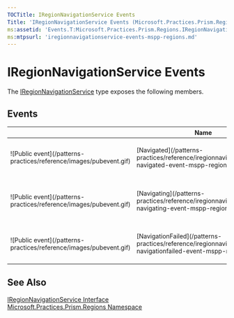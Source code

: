 ```yaml
---
TOCTitle: IRegionNavigationService Events
Title: 'IRegionNavigationService Events (Microsoft.Practices.Prism.Regions)'
ms:assetid: 'Events.T:Microsoft.Practices.Prism.Regions.IRegionNavigationService'
ms:mtpsurl: 'iregionnavigationservice-events-mspp-regions.md'
---
```


# IRegionNavigationService Events

The [IRegionNavigationService](/patterns-practices/reference/iregionnavigationservice-interface-mspp-regions) type exposes the following members.

## Events

<table>

<thead>
<tr class="header">
<th> </th>
<th>Name</th>
<th>Description</th>
</tr>
</thead>
<tbody>
<tr class="odd">
<td>![Public event](/patterns-practices/reference/images/pubevent.gif)</td>
<td>[Navigated](/patterns-practices/reference/iregionnavigationservice-navigated-event-mspp-regions)</td>
<td><div class="summary">
Raised when the region is navigated to content.
</div></td>
</tr>
<tr class="even">
<td>![Public event](/patterns-practices/reference/images/pubevent.gif)</td>
<td>[Navigating](/patterns-practices/reference/iregionnavigationservice-navigating-event-mspp-regions)</td>
<td><div class="summary">
Raised when the region is about to be navigated to content.
</div></td>
</tr>
<tr class="odd">
<td>![Public event](/patterns-practices/reference/images/pubevent.gif)</td>
<td>[NavigationFailed](/patterns-practices/reference/iregionnavigationservice-navigationfailed-event-mspp-regions)</td>
<td><div class="summary">
Raised when a navigation request fails.
</div></td>
</tr>
</tbody>
</table>

## See Also

[IRegionNavigationService Interface](/patterns-practices/reference/iregionnavigationservice-interface-mspp-regions)  
[Microsoft.Practices.Prism.Regions Namespace](/patterns-practices/reference/mspp-regions-namespace)  